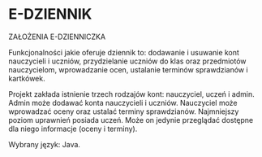 # E-DZIENNIK

ZAŁOŻENIA E-DZIENNICZKA 

Funkcjonalności jakie oferuje dziennik to: dodawanie i usuwanie kont nauczycieli i uczniów, przydzielanie uczniów do klas oraz przedmiotów nauczycielom, wprowadzanie ocen, ustalanie terminów sprawdzianów i kartkówek.

Projekt zakłada istnienie trzech rodzajów kont: nauczyciel, uczeń i admin.
Admin może dodawać konta nauczycieli i uczniów. Nauczyciel może wprowadzać oceny oraz ustalać terminy sprawdzianów. Najmniejszy poziom uprawnień posiada uczeń. Może on jedynie przeglądać dostępne dla niego informacje (oceny i terminy). 

Wybrany język: Java.
